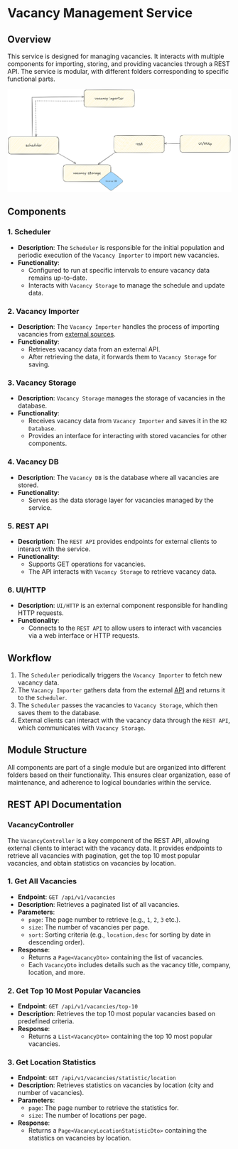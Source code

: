 # Vacancy Management Service

## Overview

This service is designed for managing vacancies. It interacts with multiple components for importing, storing, and providing vacancies through a REST API. The service is modular, with different folders corresponding to specific functional parts.

![Service Architecture](docs/main.png)

## Components

### 1. Scheduler

- **Description**: The `Scheduler` is responsible for the initial population and periodic execution of the `Vacancy Importer` to import new vacancies.
- **Functionality**:
    - Configured to run at specific intervals to ensure vacancy data remains up-to-date.
    - Interacts with `Vacancy Storage` to manage the schedule and update data.

### 2. Vacancy Importer

- **Description**: The `Vacancy Importer` handles the process of importing vacancies from [external sources](https://www.arbeitnow.com/api/job-board-api).
- **Functionality**:
    - Retrieves vacancy data from an external API.
    - After retrieving the data, it forwards them to `Vacancy Storage` for saving.

### 3. Vacancy Storage

- **Description**: `Vacancy Storage` manages the storage of vacancies in the database.
- **Functionality**:
    - Receives vacancy data from `Vacancy Importer` and saves it in the `H2 Database`.
    - Provides an interface for interacting with stored vacancies for other components.

### 4. Vacancy DB

- **Description**: The `Vacancy DB` is the database where all vacancies are stored.
- **Functionality**:
    - Serves as the data storage layer for vacancies managed by the service.

### 5. REST API

- **Description**: The `REST API` provides endpoints for external clients to interact with the service.
- **Functionality**:
    - Supports GET operations for vacancies.
    - The API interacts with `Vacancy Storage` to retrieve vacancy data.

### 6. UI/HTTP

- **Description**: `UI/HTTP` is an external component responsible for handling HTTP requests.
- **Functionality**:
    - Connects to the `REST API` to allow users to interact with vacancies via a web interface or HTTP requests.

## Workflow

1. The `Scheduler` periodically triggers the `Vacancy Importer` to fetch new vacancy data.
2. The `Vacancy Importer` gathers data from the external [API](https://www.arbeitnow.com/api/job-board-api) and returns it to the `Scheduler`.
3. The `Scheduler` passes the vacancies to `Vacancy Storage`, which then saves them to the database.
4. External clients can interact with the vacancy data through the `REST API`, which communicates with `Vacancy Storage`.

## Module Structure

All components are part of a single module but are organized into different folders based on their functionality. This ensures clear organization, ease of maintenance, and adherence to logical boundaries within the service.

## REST API Documentation

### VacancyController

The `VacancyController` is a key component of the REST API, allowing external clients to interact with the vacancy data. It provides endpoints to retrieve all vacancies with pagination, get the top 10 most popular vacancies, and obtain statistics on vacancies by location.

### 1. **Get All Vacancies**

- **Endpoint**: `GET /api/v1/vacancies`
- **Description**: Retrieves a paginated list of all vacancies.
- **Parameters**:
    - `page`: The page number to retrieve (e.g., `1`, `2`, `3` etc.).
    - `size`: The number of vacancies per page.
    - `sort`: Sorting criteria (e.g., `location,desc` for sorting by date in descending order).
- **Response**:
    - Returns a `Page<VacancyDto>` containing the list of vacancies.
    - Each `VacancyDto` includes details such as the vacancy title, company, location, and more.

### 2. **Get Top 10 Most Popular Vacancies**

- **Endpoint**: `GET /api/v1/vacancies/top-10`
- **Description**: Retrieves the top 10 most popular vacancies based on predefined criteria.
- **Response**:
    - Returns a `List<VacancyDto>` containing the top 10 most popular vacancies.

### 3. **Get Location Statistics**

- **Endpoint**: `GET /api/v1/vacancies/statistic/location`
- **Description**: Retrieves statistics on vacancies by location (city and number of vacancies).
- **Parameters**:
    - `page`: The page number to retrieve the statistics for.
    - `size`: The number of locations per page.
- **Response**:
    - Returns a `Page<VacancyLocationStatisticDto>` containing the statistics on vacancies by location.
